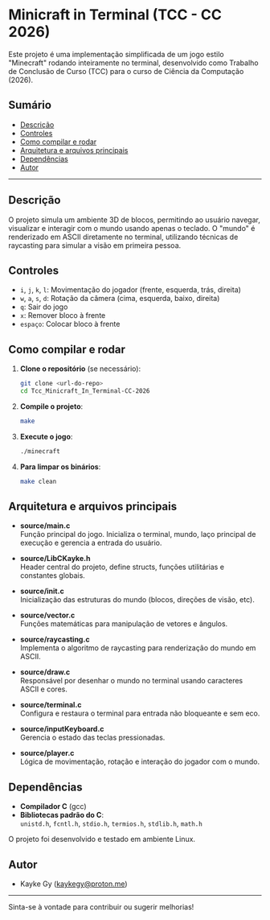 # Minicraft in Terminal (TCC - CC 2026)

Este projeto é uma implementação simplificada de um jogo estilo "Minecraft" rodando inteiramente no terminal, desenvolvido como Trabalho de Conclusão de Curso (TCC) para o curso de Ciência da Computação (2026).

## Sumário

- [Descrição](#descrição)
- [Controles](#controles)
- [Como compilar e rodar](#como-compilar-e-rodar)
- [Arquitetura e arquivos principais](#arquitetura-e-arquivos-principais)
- [Dependências](#dependências)
- [Autor](#autor)

---

## Descrição

O projeto simula um ambiente 3D de blocos, permitindo ao usuário navegar, visualizar e interagir com o mundo usando apenas o teclado. O "mundo" é renderizado em ASCII diretamente no terminal, utilizando técnicas de raycasting para simular a visão em primeira pessoa.

## Controles

- `i`, `j`, `k`, `l`: Movimentação do jogador (frente, esquerda, trás, direita)
- `w`, `a`, `s`, `d`: Rotação da câmera (cima, esquerda, baixo, direita)
- `q`: Sair do jogo
- `x`: Remover bloco à frente
- `espaço`: Colocar bloco à frente

## Como compilar e rodar

1. **Clone o repositório** (se necessário):

    ```sh
    git clone <url-do-repo>
    cd Tcc_Minicraft_In_Terminal-CC-2026
    ```

2. **Compile o projeto**:

    ```sh
    make
    ```

3. **Execute o jogo**:

    ```sh
    ./minecraft
    ```

4. **Para limpar os binários**:

    ```sh
    make clean
    ```

## Arquitetura e arquivos principais

- **source/main.c**  
  Função principal do jogo. Inicializa o terminal, mundo, laço principal de execução e gerencia a entrada do usuário.

- **source/LibCKayke.h**  
  Header central do projeto, define structs, funções utilitárias e constantes globais.

- **source/init.c**  
  Inicialização das estruturas do mundo (blocos, direções de visão, etc).

- **source/vector.c**  
  Funções matemáticas para manipulação de vetores e ângulos.

- **source/raycasting.c**  
  Implementa o algoritmo de raycasting para renderização do mundo em ASCII.

- **source/draw.c**  
  Responsável por desenhar o mundo no terminal usando caracteres ASCII e cores.

- **source/terminal.c**  
  Configura e restaura o terminal para entrada não bloqueante e sem eco.

- **source/inputKeyboard.c**  
  Gerencia o estado das teclas pressionadas.

- **source/player.c**  
  Lógica de movimentação, rotação e interação do jogador com o mundo.

## Dependências

- **Compilador C** (gcc)
- **Bibliotecas padrão do C**:  
  `unistd.h`, `fcntl.h`, `stdio.h`, `termios.h`, `stdlib.h`, `math.h`

O projeto foi desenvolvido e testado em ambiente Linux.

## Autor

- Kayke Gy (kaykegy@proton.me)

---

Sinta-se à vontade para contribuir ou sugerir melhorias!